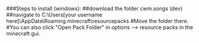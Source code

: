 ###Steps to install (windows):
##download the folder cwm.songs (dev)
##navigate to C:\Users\[your username here]\AppData\Roaming\.minecraft\resourcepacks
#Move the folder there.
#You can also click "Open Pack Folder" in options --> resource packs in the minecraft gui.
